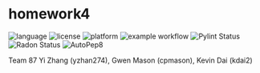 # homework4

![language](https://img.shields.io/badge/language-python-blue)
![license](https://img.shields.io/badge/license-GNU_Affero_General_Public_License_v3.0-purple)
![platform](https://img.shields.io/badge/platform-linux-yellow)
![example workflow](https://github.com/CSC510-Team87/homework1/actions/workflows/python-app.yml/badge.svg?branch=main)
![Pylint Status](https://github.com/CSC510-Team87/homework1/actions/workflows/pylint.yml/badge.svg?branch=main)
![Radon Status](https://github.com/CSC510-Team87/homework1/actions/workflows/radon.yml/badge.svg?branch=main)
![AutoPep8](https://github.com/CSC510-Team87/homework1/actions/workflows/autopep8.yml/badge.svg?branch=main)



Team 87
Yi Zhang (yzhan274), Gwen Mason (cpmason), Kevin Dai (kdai2)
